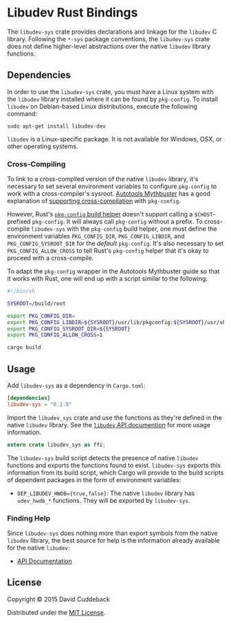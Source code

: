 # Libudev Rust Bindings

The `libudev-sys` crate provides declarations and linkage for the `libudev` C library. Following the
`*-sys` package conventions, the `libudev-sys` crate does not define higher-level abstractions over
the native `libudev` library functions.

## Dependencies
In order to use the `libudev-sys` crate, you must have a Linux system with the `libudev` library
installed where it can be found by `pkg-config`. To install `libudev` on Debian-based Linux
distributions, execute the following command:

```
sudo apt-get install libudev-dev
```

`libudev` is a Linux-specific package. It is not available for Windows, OSX, or other operating
systems.

### Cross-Compiling
To link to a cross-compiled version of the native `libudev` library, it's necessary to set several
environment variables to configure `pkg-config` to work with a cross-compiler's sysroot. [Autotools
Mythbuster](https://autotools.io/) has a good explanation of [supporting
cross-compilation](https://autotools.io/pkgconfig/cross-compiling.html) with `pkg-config`.

However, Rust's [`pkg-config` build helper](https://github.com/alexcrichton/pkg-config-rs) doesn't
support calling a `$CHOST`-prefixed `pkg-config`. It will always call `pkg-config` without a prefix.
To cross-compile `libudev-sys` with the `pkg-config` build helper, one must define the environment
variables `PKG_CONFIG_DIR`, `PKG_CONFIG_LIBDIR`, and `PKG_CONFIG_SYSROOT_DIR` for the *default*
`pkg-config`. It's also necessary to set `PKG_CONFIG_ALLOW_CROSS` to tell Rust's `pkg-config` helper
that it's okay to proceed with a cross-compile.

To adapt the `pkg-config` wrapper in the Autotools Mythbuster guide so that it works with Rust, one
will end up with a script similar to the following:

```sh
#!/bin/sh

SYSROOT=/build/root

export PKG_CONFIG_DIR=
export PKG_CONFIG_LIBDIR=${SYSROOT}/usr/lib/pkgconfig:${SYSROOT}/usr/share/pkgconfig
export PKG_CONFIG_SYSROOT_DIR=${SYSROOT}
export PKG_CONFIG_ALLOW_CROSS=1

cargo build
```

## Usage
Add `libudev-sys` as a dependency in `Cargo.toml`:

```toml
[dependencies]
libudev-sys = "0.1.0"
```

Import the `libudev_sys` crate and use the functions as they're defined in the native `libudev`
library. See the [`libudev` API documention](http://www.freedesktop.org/software/systemd/libudev/)
for more usage information.

```rust
extern crate libudev_sys as ffi;
```

The `libudev-sys` build script detects the presence of native `libudev` functions and exports the
functions found to exist. `libudev-sys` exports this information from its build script, which Cargo
will provide to the build scripts of dependent packages in the form of environment variables:

* `DEP_LIBUDEV_HWDB={true,false}`: The native `libudev` library has `udev_hwdb_*` functions. They will be
  exported by `libudev-sys`.

### Finding Help
Since `libudev-sys` does nothing more than export symbols from the native `libudev` library, the
best source for help is the information already available for the native `libudev`:

* [API Documentation](http://www.freedesktop.org/software/systemd/libudev/)

## License
Copyright © 2015 David Cuddeback

Distributed under the [MIT License](LICENSE).
